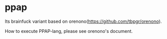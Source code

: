# ppap
Its brainfuck variant based on orenono(https://github.com/tbpgr/orenono).

How to execute PPAP-lang, please see orenono's document.
